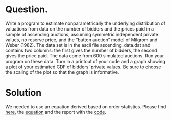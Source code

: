 # Question. 
Write a program to estimate nonparametrically the underlying distribution of valuations from data on the number of bidders and the prices
paid in a sample of ascending auctions, assuming symmetric independent private values, no reserve price, and the “button auction” model of
Milgrom and Weber (1982). The data set is in the ascii file ascending_data.dat and contains two columns: the first gives the number of
bidders, the second gives the price paid. The data come from 600 simulated auctions. Run your program on these data. 
Turn in a printout of your code and a graph showing a plot of your estimated CDF of bidders’ private values. 
Be sure to choose the scaling of the plot so that the graph is informative.

# Solution
We needed to use an equation derived based on order statistics. Please find [here](https://github.com/10avinash/Project-Portfolio/tree/master/Auctions), the [equation](https://github.com/10avinash/Project-Portfolio/blob/master/Auctions/Equation.png) and the report with the [code](https://github.com/10avinash/Project-Portfolio/blob/master/Auctions/ps5_1.pdf).
